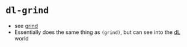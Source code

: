 `dl-grind`
========
- see [grind](https://github.com/n-crespo/NASA-2023/blob/master/pages/grind.md)
- Essentially does the same thing as `(grind)`, but can see into the [dL](https://github.com/n-crespo/NASA-2023/blob/master/pages/dl.md) world
